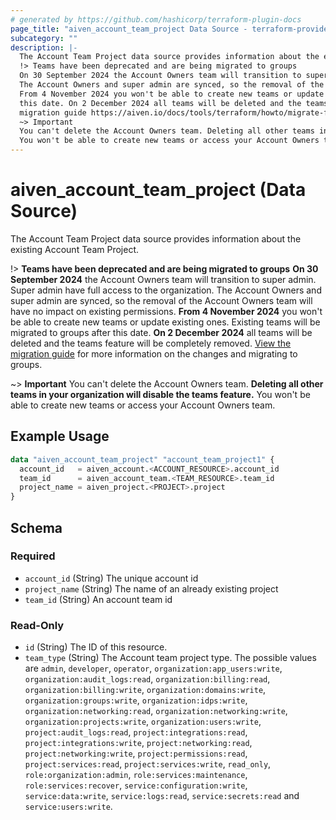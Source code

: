 ```yaml
---
# generated by https://github.com/hashicorp/terraform-plugin-docs
page_title: "aiven_account_team_project Data Source - terraform-provider-aiven"
subcategory: ""
description: |-
  The Account Team Project data source provides information about the existing Account Team Project.
  !> Teams have been deprecated and are being migrated to groups
  On 30 September 2024 the Account Owners team will transition to super admin. Super admin have full access to the organization.
  The Account Owners and super admin are synced, so the removal of the Account Owners team will have no impact on existing permissions.
  From 4 November 2024 you won't be able to create new teams or update existing ones. Existing teams will be migrated to groups after
  this date. On 2 December 2024 all teams will be deleted and the teams feature will be completely removed. View the
  migration guide https://aiven.io/docs/tools/terraform/howto/migrate-from-teams-to-groups for more information on the changes and migrating to groups.
  ~> Important
  You can't delete the Account Owners team. Deleting all other teams in your organization will disable the teams feature.
  You won't be able to create new teams or access your Account Owners team.
---
```


# aiven_account_team_project (Data Source)

The Account Team Project data source provides information about the existing Account Team Project.

!> **Teams have been deprecated and are being migrated to groups**
**On 30 September 2024** the Account Owners team will transition to super admin. Super admin have full access to the organization.
The Account Owners and super admin are synced, so the removal of the Account Owners team will have no impact on existing permissions.
**From 4 November 2024** you won't be able to create new teams or update existing ones. Existing teams will be migrated to groups after
this date. **On 2 December 2024** all teams will be deleted and the teams feature will be completely removed. [View the
migration guide](https://aiven.io/docs/tools/terraform/howto/migrate-from-teams-to-groups) for more information on the changes and migrating to groups.

~> **Important**
You can't delete the Account Owners team. **Deleting all other teams in your organization will disable the teams feature.**
You won't be able to create new teams or access your Account Owners team.

## Example Usage

```terraform
data "aiven_account_team_project" "account_team_project1" {
  account_id   = aiven_account.<ACCOUNT_RESOURCE>.account_id
  team_id      = aiven_account_team.<TEAM_RESOURCE>.team_id
  project_name = aiven_project.<PROJECT>.project
}
```

<!-- schema generated by tfplugindocs -->
## Schema

### Required

- `account_id` (String) The unique account id
- `project_name` (String) The name of an already existing project
- `team_id` (String) An account team id

### Read-Only

- `id` (String) The ID of this resource.
- `team_type` (String) The Account team project type. The possible values are `admin`, `developer`, `operator`, `organization:app_users:write`, `organization:audit_logs:read`, `organization:billing:read`, `organization:billing:write`, `organization:domains:write`, `organization:groups:write`, `organization:idps:write`, `organization:networking:read`, `organization:networking:write`, `organization:projects:write`, `organization:users:write`, `project:audit_logs:read`, `project:integrations:read`, `project:integrations:write`, `project:networking:read`, `project:networking:write`, `project:permissions:read`, `project:services:read`, `project:services:write`, `read_only`, `role:organization:admin`, `role:services:maintenance`, `role:services:recover`, `service:configuration:write`, `service:data:write`, `service:logs:read`, `service:secrets:read` and `service:users:write`.
